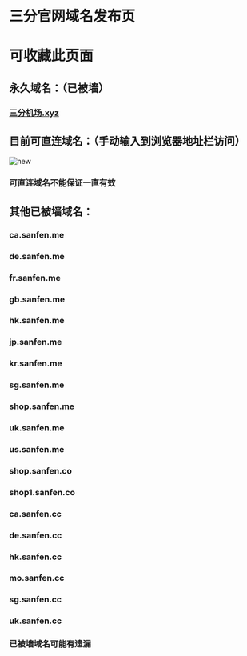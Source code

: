 # 三分官网域名发布页
# 可收藏此页面
## 永久域名：（已被墙）
### [三分机场.xyz](https://web1.sanfenweb.com/)
## 目前可直连域名：（手动输入到浏览器地址栏访问）
![new](https://pictures.sanfenweb.com/png/newdomin.png)
### 可直连域名不能保证一直有效
## 其他已被墙域名：
### ca.sanfen.me
### de.sanfen.me
### fr.sanfen.me
### gb.sanfen.me
### hk.sanfen.me
### jp.sanfen.me
### kr.sanfen.me
### sg.sanfen.me
### shop.sanfen.me
### uk.sanfen.me
### us.sanfen.me
### shop.sanfen.co
### shop1.sanfen.co
### ca.sanfen.cc
### de.sanfen.cc
### hk.sanfen.cc
### mo.sanfen.cc
### sg.sanfen.cc
### uk.sanfen.cc
### 已被墙域名可能有遗漏
